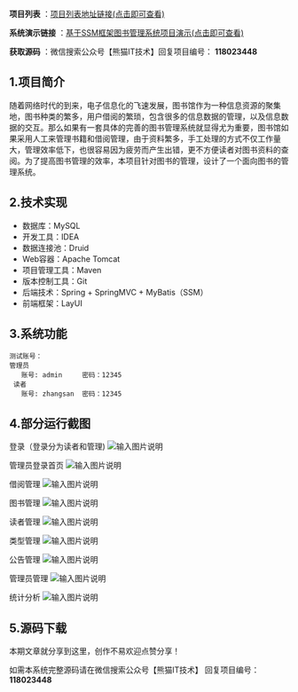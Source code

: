  **项目列表** ：[项目列表地址链接(点击即可查看)](https://nwqbsc0rm1n.feishu.cn/docx/KiipdQWF4oS9x0x7wfqcWGMrnOe?from=from_copylink)

**系统演示链接** ：[基于SSM框架图书管理系统项目演示(点击即可查看)](https://www.bilibili.com/video/BV1jX4y1J7dt/?spm_id_from=333.999.0.0&vd_source=ce786491c0124e1afaad0343941f3499)


 **获取源码** ：微信搜索公众号【熊猫IT技术】回复项目编号： **118023448** 

## 1.项目简介

随着网络时代的到来，电子信息化的飞速发展，图书馆作为一种信息资源的聚集地，图书种类的繁多，用户借阅的繁琐，包含很多的信息数据的管理，以及信息数据的交互。那么如果有一套具体的完善的图书管理系统就显得尤为重要，图书馆如果采用人工来管理书籍和借阅管理，由于资料繁多，手工处理的方式不仅工作量大，管理效率低下，也很容易因为疲劳而产生出错，更不方便读者对图书资料的查阅。为了提高图书管理的效率，本项目针对图书的管理，设计了一个面向图书的管理系统。 

## 2.技术实现
- 数据库：MySQL
- 开发工具：IDEA
- 数据连接池：Druid
- Web容器：Apache Tomcat
- 项目管理工具：Maven
- 版本控制工具：Git
- 后端技术：Spring + SpringMVC + MyBatis（SSM）
- 前端框架：LayUI

## 3.系统功能
```
测试账号：
管理员
   账号: admin     密码：12345
 读者
   账号: zhangsan  密码：12345  
```

## 4.部分运行截图

登录（登录分为读者和管理)
![输入图片说明](18023448/01.png)

管理员登录首页
![输入图片说明](18023448/02.png)

借阅管理
![输入图片说明](18023448/03.png)

图书管理
![输入图片说明](18023448/04.png)

读者管理
![输入图片说明](18023448/05.png)

类型管理
![输入图片说明](18023448/06.png)

公告管理
![输入图片说明](18023448/07.png)

管理员管理
![输入图片说明](18023448/08.png)

统计分析
![输入图片说明](18023448/09.png)

## 5.源码下载

本期文章就分享到这里，创作不易欢迎点赞分享！ 

如需本系统完整源码请在微信搜索公众号【熊猫IT技术】 回复项目编号： **118023448** 
